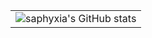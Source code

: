 
<table border="0">
<tr>
<td valign="top">
<img src="https://github-readme-stats.vercel.app/api?username=saphyxia&count_private=true&theme=swift&show_icons=true" alt="saphyxia's GitHub stats"  />
</td>
</tr>
</table>




